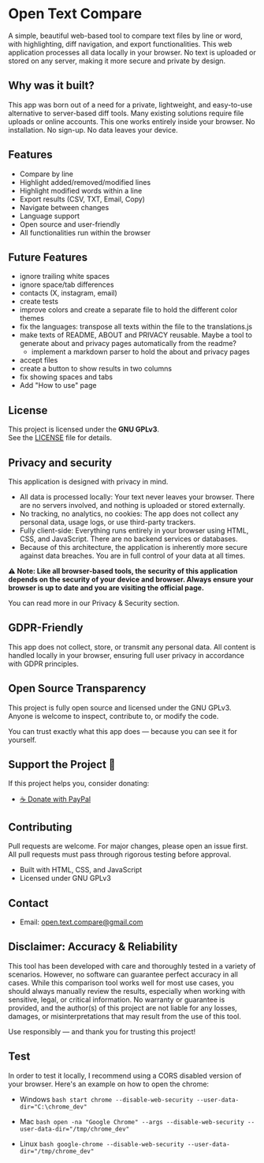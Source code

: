 # Open Text Compare

A simple, beautiful web-based tool to compare text files by line or word, with highlighting, diff navigation, and export functionalities.
This web application processes all data locally in your browser. No text is uploaded or stored on any server, making it more secure and private by design.

## Why was it built?
This app was born out of a need for a private, lightweight, and easy-to-use alternative to server-based diff tools. Many existing solutions require file uploads or online accounts. This one works entirely inside your browser.
No installation. No sign-up. No data leaves your device.

## Features

- Compare by line
- Highlight added/removed/modified lines
- Highlight modified words within a line
- Export results (CSV, TXT, Email, Copy)
- Navigate between changes
- Language support
- Open source and user-friendly
- All functionalities run within the browser

## Future Features

- ignore trailing white spaces
- ignore space/tab differences
- contacts (X, instagram, email)
- create tests
- improve colors and create a separate file to hold the different color themes
- fix the languages: transpose all texts within the file to the translations.js
- make texts of README, ABOUT and PRIVACY reusable. Maybe a tool to generate about and privacy pages automatically from the readme?
	- implement a markdown parser to hold the about and privacy pages
- accept files
- create a button to show results in two columns
- fix showing spaces and tabs
- Add "How to use" page

## License

This project is licensed under the **GNU GPLv3**.  
See the [LICENSE](./LICENSE) file for details.

## Privacy and security
This application is designed with privacy in mind.

- All data is processed locally: Your text never leaves your browser. There are no servers involved, and nothing is uploaded or stored externally.
- No tracking, no analytics, no cookies: The app does not collect any personal data, usage logs, or use third-party trackers.
- Fully client-side: Everything runs entirely in your browser using HTML, CSS, and JavaScript. There are no backend services or databases.
- Because of this architecture, the application is inherently more secure against data breaches. You are in full control of your data at all times.

**⚠️ Note: Like all browser-based tools, the security of this application depends on the security of your device and browser. Always ensure your browser is up to date and you are visiting the official page.**

You can read more in our Privacy & Security section.

## GDPR-Friendly

This app does not collect, store, or transmit any personal data. All content is handled locally in your browser, ensuring full user privacy in accordance with GDPR principles.

## Open Source Transparency

This project is fully open source and licensed under the GNU GPLv3.  
Anyone is welcome to inspect, contribute to, or modify the code.

You can trust exactly what this app does — because you can see it for yourself.

## Support the Project 💚

If this project helps you, consider donating:

- [☕ Donate with PayPal](https://www.paypal.com/donate?hosted_button_id=W7QPHFL9FQ62S)

## Contributing

Pull requests are welcome. For major changes, please open an issue first.
All pull requests must pass through rigorous testing before approval.

- Built with HTML, CSS, and JavaScript
- Licensed under GNU GPLv3

## Contact

- Email: open.text.compare@gmail.com

## Disclaimer: Accuracy & Reliability
This tool has been developed with care and thoroughly tested in a variety of scenarios. However, no software can guarantee perfect accuracy in all cases.
While this comparison tool works well for most use cases, you should always manually review the results, especially when working with sensitive, legal, or critical information.
No warranty or guarantee is provided, and the author(s) of this project are not liable for any losses, damages, or misinterpretations that may result from the use of this tool.

Use responsibly — and thank you for trusting this project!

## Test
In order to test it locally, I recommend using a CORS disabled version of your browser. Here's an example on how to open the chrome:
- Windows
`bash
start chrome --disable-web-security --user-data-dir="C:\chrome_dev"
`

- Mac
`bash
open -na "Google Chrome" --args --disable-web-security --user-data-dir="/tmp/chrome_dev"
`

- Linux
`bash
google-chrome --disable-web-security --user-data-dir="/tmp/chrome_dev"
`	